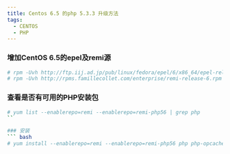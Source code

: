 ```yaml
---
title: Centos 6.5 的php 5.3.3 升级方法
tags:
  - CENTOS
  - PHP
---
```


### 增加CentOS 6.5的epel及remi源
``` bash
# rpm -Uvh http://ftp.iij.ad.jp/pub/linux/fedora/epel/6/x86_64/epel-release-6-8.noarch.rpm
# rpm -Uvh http://rpms.famillecollet.com/enterprise/remi-release-6.rpm
```
<!--more-->
### 查看是否有可用的PHP安装包
``` bash
# yum list --enablerepo=remi --enablerepo=remi-php56 | grep php
``

### 安装
``` bash
# yum install --enablerepo=remi --enablerepo=remi-php56 php php-opcache php-devel php-mbstring php-mcrypt php-mysqlnd php-phpunit-PHPUnit php-pecl-xdebug php-pecl-xhprof php-gd
```